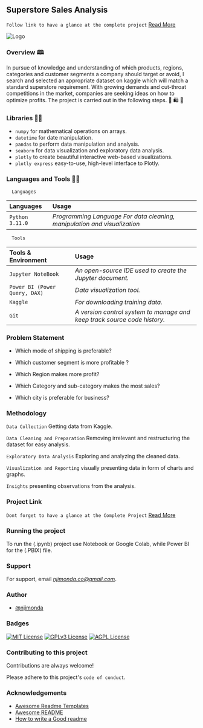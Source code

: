 
## Superstore Sales Analysis




`Follow link to have a glance at the complete project` [Read More](https://njimonda.github.io/superstoreDemo/)

![Logo](https://miro.medium.com/max/640/1*wOIhCFyLFYpUVSHY4MqnMA.gif)


### Overview 🕮

In pursue of knowledge and understanding of which products, regions, categories and customer segments a company should target or avoid, I search and selected an appropriate dataset on kaggle which will match a standard superstore requirement. With growing demands and cut-throat competitions in the market, companies are seeking ideas on how to optimize profits. The project is carried out in the following steps.
🛒 🛍️ 🏪
### Libraries 🐱‍💻

- `numpy` for mathematical operations on arrays.
- `datetime` for date manipulation.
- `pandas` to perform data manipulation and analysis.
- `seaborn` for data visualization and exploratory data analysis.
- `plotly` to create beautiful interactive web-based visualizations.
- `plotly express` easy-to-use, high-level interface to Plotly.
### Languages and Tools 👨‍💻

```http
  Languages
```

|  Languages    | Usage          |
| :------- | :------------------------- |
 | `Python 3.11.0` | *Programming Language For data cleaning, manipulation and visualization* |


```http
  Tools
```

 | Tools & Environment     | Usage                       |
 | :------- | :-------------------------------- |
 | `Jupyter NoteBook` | *An open-source IDE used to create the Jupyter document.*|
 | `Power BI (Power Query, DAX)` | *Data visualization tool.*|
 | `Kaggle` | *For downloading training data.*|
 | `Git` | *A version control system to manage and keep track source code history.*|

### Problem Statement

- Which mode of shipping is preferable?

- Which customer segment is more profitable ?

- Which Region makes more profit?

- Which Category and sub-category makes the most sales?

- Which city is preferable for business?



### Methodology



`Data Collection` Getting data from Kaggle.

`Data Cleaning and Preparation` Removing irrelevant and restructuring the dataset for easy analysis.

`Exploratory Data Analysis` Exploring and analyzing the cleaned data.

`Visualization and Reporting` visually presenting data in form of charts and graphs.

`Insights` presenting observations from the analysis.



### Project Link

`Dont forget to have a glance at the Complete Project` [Read More](https://medium.com/@njimonda.co/store-sales-analysis-and-forecasting-209dc0372da)
### Running the project

To run the (.ipynb) project use Notebook or Google Colab, 
while Power BI for the (.PBIX) file.

### Support

For support, email *njimonda.co@gmail.com*.


### Author

- [@njimonda](https://github.com/njimonda)


### Badges

[![MIT License](https://img.shields.io/badge/License-MIT-green.svg)](https://choosealicense.com/licenses/mit/)
[![GPLv3 License](https://img.shields.io/badge/License-GPL%20v3-yellow.svg)](https://opensource.org/licenses/)
[![AGPL License](https://img.shields.io/badge/license-AGPL-blue.svg)](http://www.gnu.org/licenses/agpl-3.0)


### Contributing to this project

Contributions are always welcome!

Please adhere to this project's `code of conduct`.


### Acknowledgements

 - [Awesome Readme Templates](https://awesomeopensource.com/project/elangosundar/awesome-README-templates)
 - [Awesome README](https://github.com/matiassingers/awesome-readme)
 - [How to write a Good readme](https://bulldogjob.com/news/449-how-to-write-a-good-readme-for-your-github-project)

